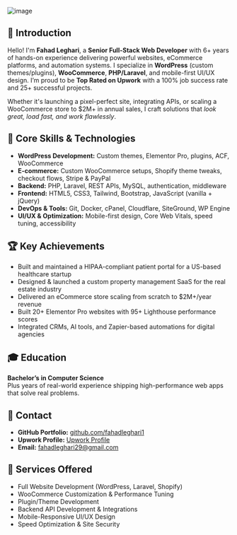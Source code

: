 ![image](https://github.com/user-attachments/assets/493bc33d-dae4-4db1-885d-e258a7275dec)

<!DOCTYPE html>
<html lang="en">
<head>
  <meta charset="UTF-8" />
  <meta name="viewport" content="width=device-width, initial-scale=1.0" />
   

</head>
<body>
  <section>
    <h1>👋 Introduction</h1>
    <p>Hello! I'm <strong>Fahad Leghari</strong>, a <strong>Senior Full-Stack Web Developer</strong> with 6+ years of hands-on experience delivering powerful websites, eCommerce platforms, and automation systems. I specialize in <strong>WordPress</strong> (custom themes/plugins), <strong>WooCommerce</strong>, <strong>PHP/Laravel</strong>, and mobile-first UI/UX design. I’m proud to be <strong>Top Rated on Upwork</strong> with a 100% job success rate and 25+ successful projects.</p>
    <p>Whether it's launching a pixel-perfect site, integrating APIs, or scaling a WooCommerce store to $2M+ in annual sales, I craft solutions that <em>look great, load fast, and work flawlessly</em>.</p>
  </section>

  <section>
    <h2>🧰 Core Skills & Technologies</h2>
    <ul>
      <li><strong>WordPress Development:</strong> Custom themes, Elementor Pro, plugins, ACF, WooCommerce</li>
      <li><strong>E-commerce:</strong> Custom WooCommerce setups, Shopify theme tweaks, checkout flows, Stripe & PayPal</li>
      <li><strong>Backend:</strong> PHP, Laravel, REST APIs, MySQL, authentication, middleware</li>
      <li><strong>Frontend:</strong> HTML5, CSS3, Tailwind, Bootstrap, JavaScript (vanilla + jQuery)</li>
      <li><strong>DevOps & Tools:</strong> Git, Docker, cPanel, Cloudflare, SiteGround, WP Engine</li>
      <li><strong>UI/UX & Optimization:</strong> Mobile-first design, Core Web Vitals, speed tuning, accessibility</li>
    </ul>
  </section>

  <section>
    <h2>🏆 Key Achievements</h2>
    <ul>
      <li>Built and maintained a HIPAA-compliant patient portal for a US-based healthcare startup</li>
      <li>Designed & launched a custom property management SaaS for the real estate industry</li>
      <li>Delivered an eCommerce store scaling from scratch to $2M+/year revenue</li>
      <li>Built 20+ Elementor Pro websites with 95+ Lighthouse performance scores</li>
      <li>Integrated CRMs, AI tools, and Zapier-based automations for digital agencies</li>
    </ul>
  </section>

  <section>
    <h2>🎓 Education</h2>
    <p><strong>Bachelor’s in Computer Science</strong><br/>
    Plus years of real-world experience shipping high-performance web apps that solve real problems.</p>
  </section>

  <section>
    <h2>🔗 Contact</h2>
    <ul>
      <li><strong>GitHub Portfolio:</strong> <a href="https://github.com/fahadleghari1" target="_blank">github.com/fahadleghari1</a></li>
      <li><strong>Upwork Profile:</strong> <a href="https://www.upwork.com/freelancers/~0128dae81e965a4456" target="_blank">Upwork Profile</a></li>
      <li><strong>Email:</strong> <a href="mailto:fahadleghari29@gmail.com">fahadleghari29@gmail.com</a></li>
    </ul>
  </section>

  <section>
    <h2>💬 Services Offered</h2>
    <ul>
      <li>Full Website Development (WordPress, Laravel, Shopify)</li>
      <li>WooCommerce Customization & Performance Tuning</li>
      <li>Plugin/Theme Development</li>
      <li>Backend API Development & Integrations</li>
      <li>Mobile-Responsive UI/UX Design</li>
      <li>Speed Optimization & Site Security</li>
    </ul>
  </section>
</body>
</html>
